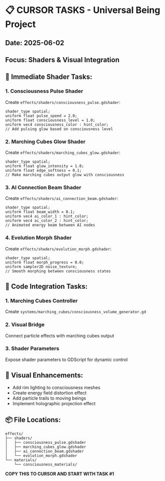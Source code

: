 # 📋 CURSOR TASKS - Universal Being Project
## Date: 2025-06-02
## Focus: Shaders & Visual Integration

## 🎨 Immediate Shader Tasks:

### 1. Consciousness Pulse Shader
Create `effects/shaders/consciousness_pulse.gdshader`:
```gdscript
shader_type spatial;
uniform float pulse_speed = 2.0;
uniform float consciousness_level = 1.0;
uniform vec4 consciousness_color : hint_color;
// Add pulsing glow based on consciousness level
```

### 2. Marching Cubes Glow Shader
Create `effects/shaders/marching_cubes_glow.gdshader`:
```gdscript
shader_type spatial;
uniform float glow_intensity = 1.0;
uniform float edge_softness = 0.1;
// Make marching cubes output glow with consciousness
```

### 3. AI Connection Beam Shader
Create `effects/shaders/ai_connection_beam.gdshader`:
```gdscript
shader_type spatial;
uniform float beam_width = 0.1;
uniform vec4 ai_color_1 : hint_color;
uniform vec4 ai_color_2 : hint_color;
// Animated energy beam between AI nodes
```

### 4. Evolution Morph Shader
Create `effects/shaders/evolution_morph.gdshader`:
```gdscript
shader_type spatial;
uniform float morph_progress = 0.0;
uniform sampler2D noise_texture;
// Smooth morphing between consciousness states
```

## 🔧 Code Integration Tasks:

### 1. Marching Cubes Controller
Create `systems/marching_cubes/consciousness_volume_generator.gd`

### 2. Visual Bridge
Connect particle effects with marching cubes output

### 3. Shader Parameters
Expose shader parameters to GDScript for dynamic control

## 🎯 Visual Enhancements:
- Add rim lighting to consciousness meshes
- Create energy field distortion effect
- Add particle trails to moving beings
- Implement holographic projection effect

## 📦 File Locations:
```
effects/
├── shaders/
│   ├── consciousness_pulse.gdshader
│   ├── marching_cubes_glow.gdshader
│   ├── ai_connection_beam.gdshader
│   └── evolution_morph.gdshader
└── materials/
    └── consciousness_materials/
```

**COPY THIS TO CURSOR AND START WITH TASK #1**